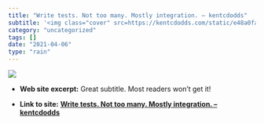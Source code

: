 ```yaml
---
title: "Write tests. Not too many. Mostly integration. – kentcdodds"
subtitle: '<img class="cover" src=https://kentcdodds.com/static/e48a0fa563f1520c63b66dc482e17e8d/3e561/banner.j...'
category: "uncategorized"
tags: []
date: "2021-04-06"
type: "rain"
---
```

<img class="cover" src=https://kentcdodds.com/static/e48a0fa563f1520c63b66dc482e17e8d/3e561/banner.jpg>



* **Web site excerpt:** Great subtitle. Most readers won’t get it!

* **Link to site:** **[Write tests. Not too many. Mostly integration. – kentcdodds](https://blog.kentcdodds.com/write-tests-not-too-many-mostly-integration-5e8c7fff591c?source=userActivityShare-d383785221d0-1524048950)**